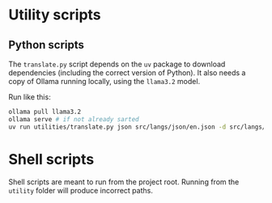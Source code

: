 # Utility scripts

## Python scripts

The `translate.py` script depends on the `uv` package to download dependencies (including the correct version of Python). It also needs a copy of Ollama running locally, using the `llama3.2` model.

Run like this:

```sh
ollama pull llama3.2
ollama serve # if not already sarted
uv run utilities/translate.py json src/langs/json/en.json -d src/langs/json/it.json -l Italian
```

# Shell scripts

Shell scripts are meant to run from the project root. Running from the `utility` folder will produce incorrect paths.
